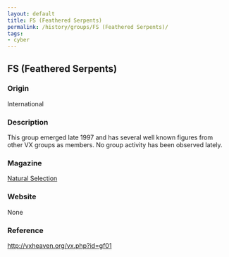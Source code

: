```yaml
---
layout: default
title: FS (Feathered Serpents)
permalink: /history/groups/FS (Feathered Serpents)/
tags:
- cyber
---
```


## FS (Feathered Serpents)

### Origin
International

### Description
This group emerged late 1997 and has several well known figures from other VX groups as members. No group activity has been observed lately.

### Magazine
[Natural Selection](http://vxheaven.org/vx.php?id=zn06)

### Website
None

### Reference
http://vxheaven.org/vx.php?id=gf01
